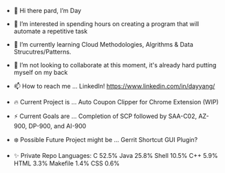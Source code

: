 - 👋 Hi there pard, I’m Day
- 👀 I’m interested in spending hours on creating a program that will automate a repetitive task
- 🌱 I’m currently learning Cloud Methodologies, Algrithms & Data Strucutres/Patterns.
- 💞️ I’m not looking to collaborate at this moment, it's already hard putting myself on my back
- 📫 How to reach me ... LinkedIn! https://www.linkedin.com/in/dayyang/

- 🔥 Current Project is ... Auto Coupon Clipper for Chrome Extension (WIP)

- ⚡ Current Goals are ... Completion of SCP followed by SAA-C02, AZ-900, DP-900, and AI-900

- ❄️ Possible Future Project might be ... Gerrit Shortcut GUI Plugin?

- ✨ Private Repo Languages:
C 52.5%
Java 25.8%
Shell 10.5%
C++ 5.9%
HTML 3.3%
Makefile 1.4%
CSS 0.6%

<!---
Veiam/Veiam is a ✨ special ✨ repository because its `README.md` (this file) appears on your GitHub profile.
You can click the Preview link to take a look at your changes.
--->
